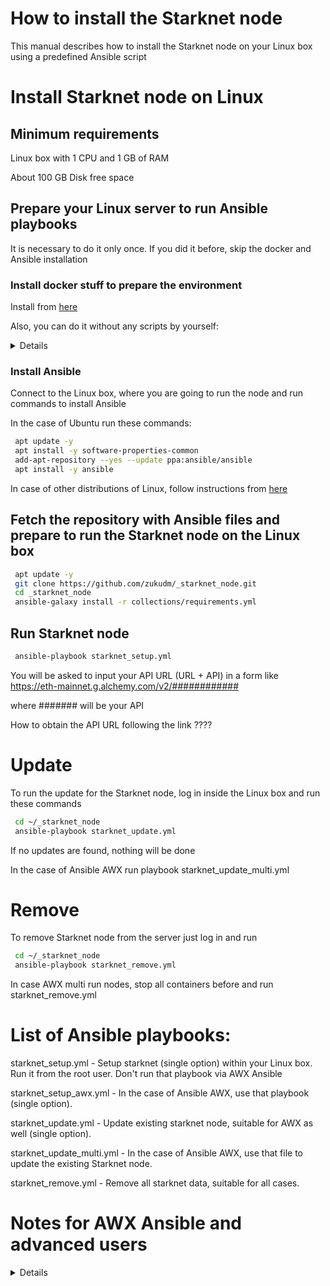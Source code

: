 # How to install the Starknet node

This manual describes how to install the Starknet node on your Linux box using a predefined Ansible script

# Install Starknet node on Linux

## Minimum requirements

Linux box with 1 CPU and 1 GB of RAM

About 100 GB Disk free space

## Prepare your Linux server to run Ansible playbooks

It is necessary to do it only once. If you did it before, skip the docker and Ansible installation


### Install docker stuff to prepare the environment

Install from [here](https://github.com/zukudm/tools)

Also, you can do it without any scripts by yourself:

<details>


Docker engine from [here](https://docs.docker.com/engine/install/)

Just select your Linux distributive. 

Docker compose from [here](https://docker-docs.netlify.app/compose/install/)
</details>

### Install Ansible

Connect to the Linux box, where you are going to run the node and run commands to install Ansible

In the case of Ubuntu run these commands:

```bash
 apt update -y
 apt install -y software-properties-common
 add-apt-repository --yes --update ppa:ansible/ansible
 apt install -y ansible
```

In case of other distributions of Linux, follow instructions from [here](https://docs.ansible.com/ansible/latest/installation_guide/installation_distros.html)

## Fetch the repository with Ansible files and prepare to run the Starknet node on the Linux box

```bash
 apt update -y
 git clone https://github.com/zukudm/_starknet_node.git
 cd _starknet_node
 ansible-galaxy install -r collections/requirements.yml
```

## Run Starknet node

```bash
 ansible-playbook starknet_setup.yml
```

You will be asked to input your API URL (URL + API) in a form like https://eth-mainnet.g.alchemy.com/v2/############

where ####### will be your API 

How to obtain the API URL following the link ????


# Update

To run the update for the Starknet node, log in inside the Linux box and run these commands

```bash
 cd ~/_starknet_node
 ansible-playbook starknet_update.yml
```

If no updates are found, nothing will be done

In the case of Ansible AWX run playbook starknet_update_multi.yml

# Remove

To remove Starknet node from the server just log in and run

```bash
 cd ~/_starknet_node
 ansible-playbook starknet_remove.yml
 ```
 
 In case AWX multi run nodes, stop all containers before and run starknet_remove.yml
 
 # List of Ansible playbooks:

starknet_setup.yml - Setup starknet (single option) within your Linux box. Run it from the root user. Don't run that playbook via AWX Ansible

starknet_setup_awx.yml - In the case of Ansible AWX, use that playbook (single option).

starknet_update.yml - Update existing starknet node, suitable for AWX as well (single option). 

starknet_update_multi.yml - In the case of Ansible AWX, use that file to update the existing Starknet node.

starknet_remove.yml - Remove all starknet data, suitable for all cases.

 
 # Notes for AWX Ansible and advanced users
 
 <details>
 
 In case running multiple instances of one node, use starknet_setup_multi.yml playbook
 
 For that playbook you must define extra parameters to run the node in multiple mode:
 
    container_name: node_name_1
 
    volume_name: volume_node_name_1
 
    pathfinder_api_token_url: https://eth-mainnet.g.alchemy.com/v2/############
 
 Those parameters must be defined in appropriate shablons for AWX Ansible or editing files in vars/var.yml for running the playbook locally. 
 
 For any playbook running from AWX Ansible, you always must define the parameter host
 
 host: enter_server_linux_ip_here
 
 The default value for this parameter is localhost, so running locally to define or change that parameter is not necessary.
 
  </details>
 
